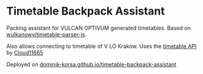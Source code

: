 # Timetable Backpack Assistant

Packing assistant for VULCAN OPTIVUM generated timetables. Based on [wulkanowy/timetable-parser-js](https://github.com/wulkanowy/timetable-parser-js).

Also allows connecting to timetable of V LO Kraków. Uses the [timetable API](https://github.com/Cloud11665/sabat.dev)
by [Cloud11665](https://github.com/Cloud11665)

Deployed on [dominik-korsa.github.io/timetable-backpack-assistant](https://dominik-korsa.github.io/timetable-backpack-assistant/)
